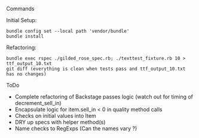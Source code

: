 Commands

Initial Setup:

```
bundle config set --local path 'vendor/bundle'
bundle install
```

Refactoring:

```
bundle exec rspec ./gilded_rose_spec.rb; ./texttest_fixture.rb 10 > ttf_output_10.txt
git diff (everything is clean when tests pass and ttf_output_10.txt has no changes)
```

ToDo

* Complete refactoring of Backstage passes logic (watch out for timing of decrement_sell_in)
* Encapsulate logic for item.sell_in < 0 in quality method calls
* Checks on initial values into Item
* DRY up specs with helper method(s)
* Name checks to RegExps (Can the names vary ?)
